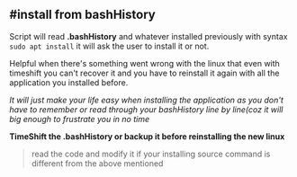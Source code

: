 #install from bashHistory
---
Script will read **.bashHistory** and whatever installed previously with syntax `sudo apt install` it will ask the user to install it or not.

Helpful when there's something went wrong with the linux that even with timeshift you can't recover it and you have to reinstall it again with all the application you installed before.

*It will just make your life easy when installing the application as you don't have to remember or read through your bashHistory line by line(coz it will big enough to frustrate you in no time*

**TimeShift the .bashHistory or backup it before reinstalling the new linux**

>read the code and modify it if your installing source command is different from the above mentioned